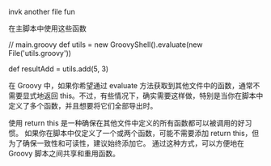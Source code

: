 invk another file fun


在主脚本中使用这些函数


// main.groovy
def utils = new GroovyShell().evaluate(new File('utils.groovy'))

def resultAdd = utils.add(5, 3)





在 Groovy 中，如果你希望通过 evaluate 方法获取到其他文件中的函数，通常不需要显式地返回 this。不过，有些情况下，确实需要这样做，特别是当你在脚本中定义了多个函数，并且想要将它们全部导出时。

使用 return this 是一种确保在其他文件中定义的所有函数都可以被调用的好习惯。
如果你在脚本中仅定义了一个或两个函数，可能不需要添加 return this，但为了确保一致性和可读性，建议始终添加它。
通过这种方式，可以方便地在 Groovy 脚本之间共享和重用函数。